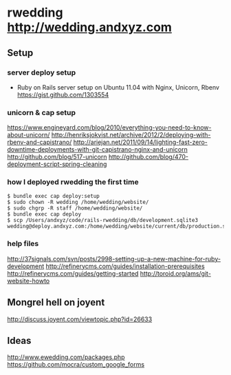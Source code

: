 # rwedding  http://wedding.andxyz.com


## Setup

### server deploy setup
- Ruby on Rails server setup on Ubuntu 11.04 with Nginx, Unicorn, Rbenv
https://gist.github.com/1303554
### unicorn & cap setup
https://www.engineyard.com/blog/2010/everything-you-need-to-know-about-unicorn/
http://henriksjokvist.net/archive/2012/2/deploying-with-rbenv-and-capistrano/
http://ariejan.net/2011/09/14/lighting-fast-zero-downtime-deployments-with-git-capistrano-nginx-and-unicorn
http://github.com/blog/517-unicorn
http://github.com/blog/470-deployment-script-spring-cleaning

### how I deployed rwedding the first time
	$ bundle exec cap deploy:setup
	$ sudo chown -R wedding /home/wedding/website/
	$ sudo chgrp -R staff /home/wedding/website/
	$ bundle exec cap deploy
	$ scp /Users/andxyz/code/rails-rwedding/db/development.sqlite3 wedding@deploy.andxyz.com:/home/wedding/website/current/db/production.sqlite3

### help files
http://37signals.com/svn/posts/2998-setting-up-a-new-machine-for-ruby-development
http://refinerycms.com/guides/installation-prerequisites
http://refinerycms.com/guides/getting-started
http://toroid.org/ams/git-website-howto



## Mongrel hell on joyent
http://discuss.joyent.com/viewtopic.php?id=26633





## Ideas 
http://www.ewedding.com/packages.php
https://github.com/mocra/custom_google_forms
